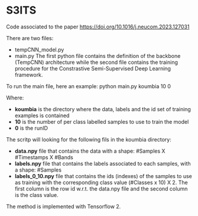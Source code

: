 # S3ITS
Code associated to the paper https://doi.org/10.1016/j.neucom.2023.127031

There are two files:
- tempCNN_model.py
- main.py
The first python file contains the definition of the backbone (TempCNN) architecture while the second file contains the training procedure for the Constrastive Semi-Supervised Deep Learning framework.

To run the main file, here an example:
  python main.py koumbia 10 0

Where:
  - **koumbia** is the directory where the data, labels and the id set of training examples is contained
  - **10** is the number of per class labelled samples to use to train the model
  - **0** is the runID

The scritp will looking for the following fils in the koumbia directory:
- **data.npy** file that contains the data with a shape: #Samples X #Timestamps X #Bands
- **labels.npy** file that contains the labels associated to each samples, with a shape: #Samples
- **labels_0_10.npy** file that contains the ids (indexes) of the samples to use as training with the corresponding class value (#Classes x 10) X 2. The first column is the row id w.r.t. the data.npy file and the second column is the class value.


The method is implemented with Tensorflow 2.
